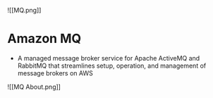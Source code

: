 ![[MQ.png]]
# Amazon MQ
- A managed message broker service for Apache ActiveMQ and RabbitMQ that streamlines setup, operation, and management of message brokers on AWS

![[MQ About.png]]